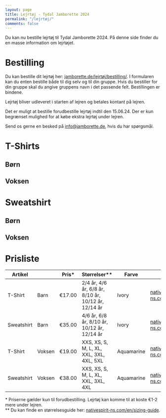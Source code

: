 ```yaml
---
layout: page
title: Lejrtøj - Tydal Jamborette 2024
permalink: "/lejrtøj/"
comments: false
---
```


Du kan nu bestille lejrtøj til Tydal Jamborette 2024. På denne side finder du en masse information om lejrtøjet.
# Bestilling
Du kan bestille dit lejrtøj her: [jamborette.de/lejrtøj/bestilling/](/lejrtøj/bestilling/).
I formularen kan du enten bestille både til dig selv og til din gruppe. Hvis du bestiller for din gruppe skal du angive gruppens navn i det passende felt. Bestillingen er bindene.

Lejrtøj bliver udleveret i starten af lejren og betales kontant på lejren.

Det er muligt at bestille forudbestille lejrtøj indtil den 15.06.24. Der er kun begrænset mulighed for at købe ekstra lejrtøj under lejren.

Send os gerne en besked på [info@jamborette.de](mailto:info@jamborette.de), hvis du har spørgsmål.

# T-Shirts
## Børn
## Voksen
# Sweatshirt
## Børn
## Voksen

# Prisliste

| **Artikel** |        | **Pris\*** | **Størrelser\*\***                                  | **Farve**  |                                                                                                               |
| ----------- | ------ | ---------- | --------------------------------------------------- | ---------- | ------------------------------------------------------------------------------------------------------------- |
| T-Shirt     | Barn   | €17.00     | 2/4 år, 4/6 år, 6/8 år, 8/10 år, 10/12 år, 12/14 år | Ivory      | <a href="https://www.nativespirit-ns.com/en/ns307.html" target="_blank">nativespirit-ns.com/en/ns307.html</a> |
| Sweatshirt  | Barn   | €35.00     | 4/6 år, 6/8 år, 8/10 år, 10/12 år, 12/14 år         | Ivory      | <a href="https://www.nativespirit-ns.com/en/ns403.html" target="_blank">nativespirit-ns.com/en/ns403.html</a> |
| T-Shirt     | Voksen | €19.00     | XXS, XS, S, M, L, XL, XXL, 3XL, 4XL, 5XL            | Aquamarine | <a href="https://www.nativespirit-ns.com/en/ns300.html" target="_blank">nativespirit-ns.com/en/ns300.html</a> |
| Sweatshirt  | Voksen | €38.00     | XXS, XS, S, M, L, XL, XXL, 3XL, 4XL                 | Aquamarine | <a href="https://www.nativespirit-ns.com/en/ns400.html" target="_blank">nativespirit-ns.com/en/ns400.html</a> |

\* Priserne gælder kun til forudbestilling. Lejrtøj kan komme til at koste €1-2 mere under lejren. <br/>
\*\* Du kan finde en størrelsesguide her: <a href="https://www.nativespirit-ns.com/en/sizing-guide" target="_blank">nativespirit-ns.com/en/sizing-guide</a>.



